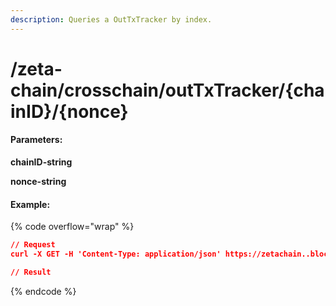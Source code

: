 ```yaml
---
description: Queries a OutTxTracker by index.
---
```


# /zeta-chain/crosschain/outTxTracker/{chainID}/{nonce}

#### **Parameters:**

**chainID-string**

**nonce-string**

#### Example:

{% code overflow="wrap" %}
```json
// Request
curl -X GET -H 'Content-Type: application/json' https://zetachain..blockpi.network/lcd/v1/<your-api-key>/zeta-chain/crosschain/outTxTracker/{chainID}/{nonce}

// Result

```
{% endcode %}

